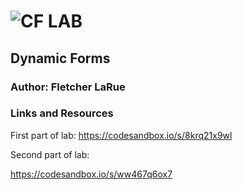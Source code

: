 ![CF](http://i.imgur.com/7v5ASc8.png) LAB
=================================================

## Dynamic Forms

### Author: Fletcher LaRue

### Links and Resources
First part of lab:
https://codesandbox.io/s/8krq21x9wl

Second part of lab:

https://codesandbox.io/s/ww467q6ox7


